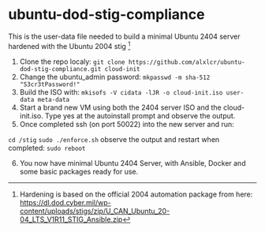 # ubuntu-dod-stig-compliance
This is the user-data file needed to build a minimal Ubuntu 2404 server hardened with the Ubuntu 2004 stig [^1]

1. Clone the repo localy: 
`git clone https://github.com/alxlcr/ubuntu-dod-stig-compliance.git cloud-init`
2. Change the ubuntu_admin password:
`mkpasswd -m sha-512 "S3cr3tPassword!"`
3. Build the ISO with:
`mkisofs -V cidata -lJR -o cloud-init.iso user-data meta-data`
4. Start a brand new VM using both the 2404 server ISO and the cloud-init.iso. Type yes at the autoinstall prompt and observe the output.
5. Once completed ssh (on port 50022) into the new server and run:

  `cd /stig`
  `sudo ./enforce.sh`
  observe the output and restart when completed:
  `sudo reboot`

6. You now have minimal Ubuntu 2404 Server, with Ansible, Docker and some basic packages ready for use.


[^1]: Hardening is based on the official 2004 automation package from here: https://dl.dod.cyber.mil/wp-content/uploads/stigs/zip/U_CAN_Ubuntu_20-04_LTS_V1R11_STIG_Ansible.zip
[^2]: This was tested in Proxmox
